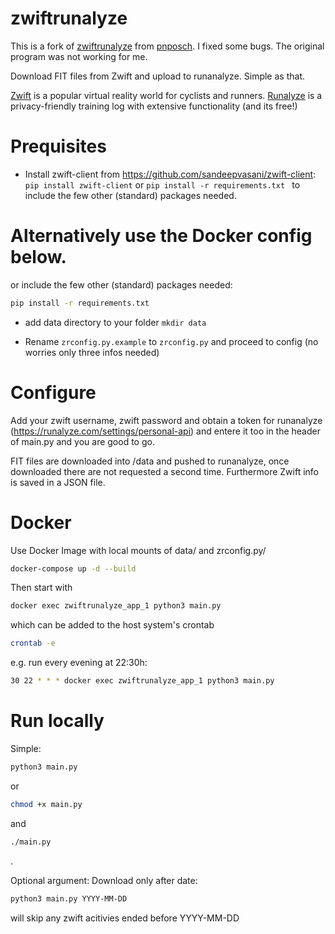 # zwiftrunalyze
This is a fork of [zwiftrunalyze](https://github.com/pnposch/zwiftrunalyze) from [pnposch](https://github.com/pnposch). I fixed some bugs. The original program was not working for me. 

Download FIT files from Zwift and upload to runanalyze. Simple as that.

[Zwift](www.zwift.com) is a popular virtual reality world for cyclists and runners.
[Runalyze](www.runalyze.com) is a privacy-friendly training log with extensive functionality (and its free!)

# Prequisites
- Install zwift-client from https://github.com/sandeepvasani/zwift-client:
``` pip install zwift-client ```
or
``` pip install -r requirements.txt  ```
to include the few other (standard) packages needed.

Alternatively use the Docker config below.
=======

or include the few other (standard) packages needed:
``` sh
pip install -r requirements.txt 
```

- add data directory to your folder ``` mkdir data ```

- Rename ```zrconfig.py.example``` to ``` zrconfig.py ``` and proceed to config (no worries only three infos needed)


# Configure
Add your zwift username, zwift password and obtain a token for runanalyze (https://runalyze.com/settings/personal-api) and entere it too in the header of main.py and you are good to go. 

FIT files are downloaded into /data and pushed to runanalyze, once downloaded there are not requested a second time. Furthermore Zwift info is saved in a JSON file.

# Docker
Use Docker Image with local mounts of data/ and zrconfig.py/

``` sh
docker-compose up -d --build
```

Then start with

``` sh
docker exec zwiftrunalyze_app_1 python3 main.py
```

which can be added to the host system's crontab

``` sh
crontab -e
```

e.g. run every evening at 22:30h:

``` sh
30 22 * * * docker exec zwiftrunalyze_app_1 python3 main.py
```

# Run locally
Simple: 

``` sh
python3 main.py
``` 
or 

``` sh
chmod +x main.py
```
and

``` sh
./main.py
```
.

Optional argument: Download only after date:
``` sh
python3 main.py YYYY-MM-DD
```
will skip any zwift acitivies ended before YYYY-MM-DD
